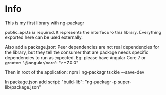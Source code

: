 # Info

This is my first library with ng-packagr

public_api.ts is required. It represents the interface to this library.
Everything exported here can be used externally.

Also add a package.json:
Peer dependencies are not real dependencies for the library, but they tell the consumer that are package needs specific dependencies to run as expected.
Eg: please have Angular Core 7 or greater:
"@angular/core": ">=7.0.0"

Then in root of the application:
npm i ng-packagr tsickle --save-dev

In package.json add script:
"build-lib": "ng-packagr -p super-lib/package.json"
